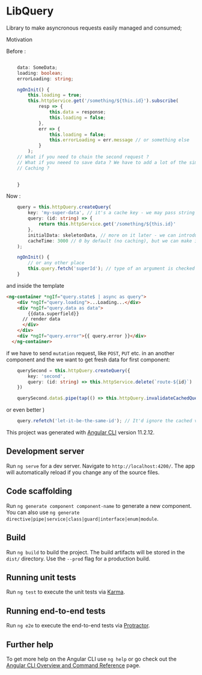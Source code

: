 # LibQuery

Library to make asyncronous requests easily managed and consumed;

Motivation

Before :
```ts

    data: SomeData;
    loading: boolean;
    errorLoading: string;

    ngOnInit() {
        this.loading = true;
        this.httpService.get('/something/${this.id}').subscribe(
            resp => {
                this.data = response;
                this.loading = false;
            },
            err => {
                this.loading = false;
                this.errorLoading = err.message // or something else
            }
        );
    // What if you need to chain the second request ?
    // What if you neeed to save data ? We have to add a lot of the similar logic
    // Caching ?
    

    }

```

Now :

```ts
    query = this.httpQuery.createQuery(
        key: 'my-super-data', // it's a cache key - we may pass string or function if need a complex one
        query: (id: string) => {
            return this.httpService.get('/something/${this.id}'
        },
        initialData: skeletonData, // more on it later - we can introduce a very convenient way to work with the skeletons
        cacheTime: 3000 // 0 by default (no caching), but we can make it configurable
    );

    ngOnInit() {
        // or any other place
        this.query.fetch('superId'); // type of an argument is checked and safe )
    }

```

and inside the template

```html
<ng-container *ngIf="query.state$ | async as query">
    <div *ngIf="query.loading">...Loading...</div>
    <div *ngIf="query.data as data">
        {{data.superfield}}
      // render data 
      </div>
    </div>
    <div *ngIf="query.error">{{ query.error }}</div>
  </ng-container>

```

if we have to send `mutation` request, like `POST`, `PUT` etc. in an another component and the we want to get fresh data for first component:

```ts
    querySecond = this.httpQuery.createQuery({
        key: 'second',
        query: (id: string) => this.httpService.delete(`route-${id}`)
    })

    querySecond.data$.pipe(tap(() => this.httpQuery.invalidateCachedQuery('my-super-data'))) /// so my-super-data would be refetched when we return to the first component
```

or even better )

```ts
    query.refetch('let-it-be-the-same-id'); // It'd ignore the cached value
```

This project was generated with [Angular CLI](https://github.com/angular/angular-cli) version 11.2.12.

## Development server

Run `ng serve` for a dev server. Navigate to `http://localhost:4200/`. The app will automatically reload if you change any of the source files.

## Code scaffolding

Run `ng generate component component-name` to generate a new component. You can also use `ng generate directive|pipe|service|class|guard|interface|enum|module`.

## Build

Run `ng build` to build the project. The build artifacts will be stored in the `dist/` directory. Use the `--prod` flag for a production build.

## Running unit tests

Run `ng test` to execute the unit tests via [Karma](https://karma-runner.github.io).

## Running end-to-end tests

Run `ng e2e` to execute the end-to-end tests via [Protractor](http://www.protractortest.org/).

## Further help

To get more help on the Angular CLI use `ng help` or go check out the [Angular CLI Overview and Command Reference](https://angular.io/cli) page.

